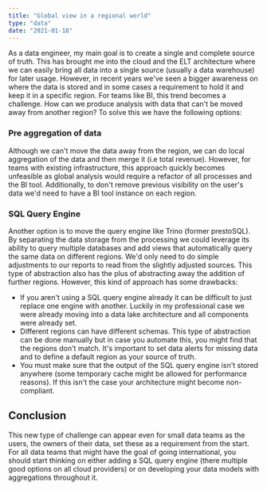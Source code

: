 ```yaml
---
title: "Global view in a regional world"
type: "data"
date: "2021-01-18"
---
```


As a data engineer, my main goal is to create a single and complete source of truth. This has brought me into the cloud and the ELT architecture where we can easily bring all data into a single source (usually a data warehouse) for later usage. However, in recent years we've seen a bigger awareness on where the data is stored and in some cases a requirement to hold it and keep it in a specific region. For teams like BI, this trend becomes a challenge. How can we produce analysis with data that can't be moved away from another region? To solve this we have the following options:

### Pre aggregation of data

Although we can't move the data away from the region, we can do local aggregation of the data and then merge it (i.e total revenue). However, for teams with existing infrastructure, this approach quickly becomes unfeasible as global analysis would require a refactor of all processes and the BI tool. Additionally, to don't remove previous visibility on the user's data we'd need to have a BI tool instance on each region.

### SQL Query Engine

Another option is to move the query engine like Trino (former prestoSQL). By separating the data storage from the processing we could leverage its ability to query multiple databases and add views that automatically query the same data on different regions. We'd only need to do simple adjustments to our reports to read from the slightly adjusted sources. This type of abstraction also has the plus of abstracting away the addition of further regions. However, this kind of approach has some drawbacks:

- If you aren't using a SQL query engine already it can be difficult to just replace one engine with another. Luckily in my professional case we were already moving into a data lake architecture and all components were already set.
- Different regions can have different schemas. This type of abstraction can be done manually but in case you automate this, you might find that the regions don't match. It's important to set data alerts for missing data and to define a default region as your source of truth.
- You must make sure that the output of the SQL query engine isn't stored anywhere (some temporary cache might be allowed for performance reasons). If this isn't the case your architecture might become non-compliant.

## Conclusion

This new type of challenge can appear even for small data teams as the users, the owners of their data, set these as a requirement from the start. For all data teams that might have the goal of going international, you should start thinking on either adding a SQL query engine (there multiple good options on all cloud providers) or on developing your data models with aggregations throughout it.
